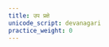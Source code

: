 ```yaml
---
title: उप प्रक्षे
unicode_script: devanagari
practice_weight: 0
---
```


<div class="js_include" url="/vedAH/sAma/paravastu-saama/devaH/indraH/upa-praxe/"  newLevelForH1="1" includeTitle="true"> </div>